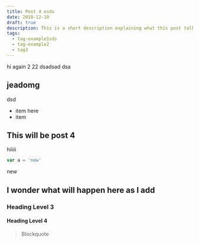 ```yaml
---
title: Post 4 esds
date: 2018-12-10
draft: true
description: This is a short description explaining what this post talks about
tags:
  - tag-example1sds
  - tag-example2
  - tag3
---
```


hi again 2 22
dsadsad
dsa

## jeadomg
dsd

- item here
- item

## This will be post 4
hiiiii

```js
var a = 'new'
```

new

## I wonder what will happen here as I add

### Heading Level 3

#### Heading Level 4

> Blockquote